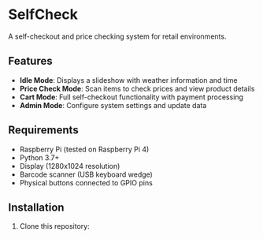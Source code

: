 # SelfCheck

A self-checkout and price checking system for retail environments.

## Features

- **Idle Mode**: Displays a slideshow with weather information and time
- **Price Check Mode**: Scan items to check prices and view product details
- **Cart Mode**: Full self-checkout functionality with payment processing
- **Admin Mode**: Configure system settings and update data

## Requirements

- Raspberry Pi (tested on Raspberry Pi 4)
- Python 3.7+
- Display (1280x1024 resolution)
- Barcode scanner (USB keyboard wedge)
- Physical buttons connected to GPIO pins

## Installation

1. Clone this repository:
